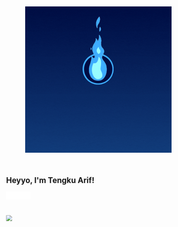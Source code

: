 <p align="center">
  <img src="https://github.com/gorgc/gorgc/blob/68f2a6ce6bd4ec19238960ead57ed5e3ed2d9f40/photos/Purple%20and%20White%20Gaming%20Logo.gif" alt="gorgclogo" width="400px">
</p>
<br/>

## Heyyo, I'm Tengku Arif!

<a href="https://www.linkedin.com/in/tengku-arif-tengku-mohd-22ba4520a" target="_blank"><img align="left" alt="Aakarsh B | LinkedIn" width="22px" src="https://github.com/Aakarsh-B/trying-repos/blob/master/linkedin.svg" />
<a href="https://www.instagram.com/_tg.arif" target="_blank"><img align="left" alt="Aakarsh B | Instagram" width="22px" src="https://github.com/Aakarsh-B/trying-repos/blob/master/insta.svg" />
<a href="https://dev.to/tg_arif" target="_blank"><img align="left" alt="dev to aakarsh" width="22px" src="https://github.com/Aakarsh-B/trying-repos/blob/master/dev-badge.svg" /></a>

<br />
<br />
<br />

<img style="" src='https://github-readme-stats.vercel.app/api?username=gorgc&show_icons=true&theme=tokyonight&include_all_commits=true&count_private=true'></img>
